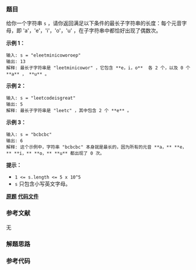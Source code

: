 ### 题目
给你一个字符串 `s` ，请你返回满足以下条件的最长子字符串的长度：每个元音字母，即 'a'，'e'，'i'，'o'，'u'
，在子字符串中都恰好出现了偶数次。



**示例 1：**

    
    
    输入: s = "eleetminicoworoep"
    输出: 13
    解释: 最长子字符串是 "leetminicowor" ，它包含 **e，i，o**  各 2 个，以及 0 个 **a** ， **u** 。
    

**示例 2：**

    
    
    输入: s = "leetcodeisgreat"
    输出: 5
    解释: 最长子字符串是 "leetc" ，其中包含 2 个 **e** 。
    

**示例 3：**

    
    
    输入: s = "bcbcbc"
    输出: 6
    解释: 这个示例中，字符串 "bcbcbc" 本身就是最长的，因为所有的元音 **a，** **e，** **i，** **o，** **u** 都出现了 0 次。
    



**提示：**

  * `1 <= s.length <= 5 x 10^5`
  * `s` 只包含小写英文字母。

 **[原题](https://leetcode-cn.com/problems/find-the-longest-substring-containing-vowels-in-even-counts/)**    **[代码文件]()**


### 参考文献
无

### 解题思路




### 参考代码

```go


```




